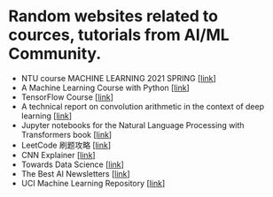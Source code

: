 # Random websites related to cources, tutorials from AI/ML Community.
* NTU course MACHINE LEARNING 2021 SPRING [[link](https://speech.ee.ntu.edu.tw/~hylee/ml/2021-spring.php)]
* A Machine Learning Course with Python [[link](https://github.com/instillai/machine-learning-course)]
* TensorFlow Course [[link](https://github.com/instillai/TensorFlow-Course)]
* A technical report on convolution arithmetic in the context of deep learning [[link](https://github.com/vdumoulin/conv_arithmetic)]
* Jupyter notebooks for the Natural Language Processing with Transformers book [[link](https://github.com/nlp-with-transformers/notebooks)]
* LeetCode 刷题攻略 [[link](https://github.com/youngyangyang04/leetcode-master)]
* CNN Explainer [[link](https://poloclub.github.io/cnn-explainer/)]
* Towards Data Science [[link](https://towardsdatascience.com/)]
* The Best AI Newsletters [[link](https://medium.com/@andreykurenkov/the-best-ai-newsletters-483dc75134b)]
* UCI Machine Learning Repository [[link](https://archive.ics.uci.edu/ml/datasets.php)]
